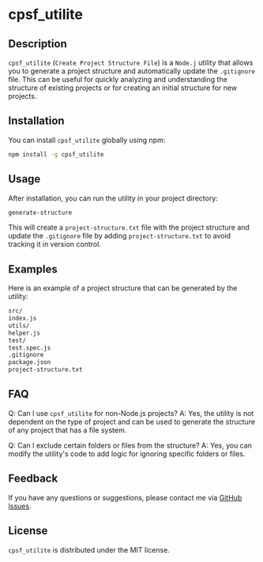 # cpsf_utilite

## Description

`cpsf_utilite` (`Create Project Structure File`) is a `Node.j` utility that allows you to generate a project structure and automatically update the `.gitignore` file. This can be useful for quickly analyzing and understanding the structure of existing projects or for creating an initial structure for new projects.

## Installation

You can install `cpsf_utilite` globally using npm:

```bash
npm install -g cpsf_utilite
```

## Usage

After installation, you can run the utility in your project directory:

```bash
generate-structure
```

This will create a `project-structure.txt` file with the project structure and update the `.gitignore` file by adding `project-structure.txt` to avoid tracking it in version control.

## Examples

Here is an example of a project structure that can be generated by the utility:

```bash
src/
index.js
utils/
helper.js
test/
test.spec.js
.gitignore
package.json
project-structure.txt
```

## FAQ

Q: Can I use `cpsf_utilite` for non-Node.js projects?
A: Yes, the utility is not dependent on the type of project and can be used to generate the structure of any project that has a file system.

Q: Can I exclude certain folders or files from the structure?
A: Yes, you can modify the utility's code to add logic for ignoring specific folders or files.

## Feedback

If you have any questions or suggestions, please contact me via [GitHub Issues](https://github.com/TechMaverickLab/cpsf_utilite/issues).

## License

`cpsf_utilite` is distributed under the MIT license.
